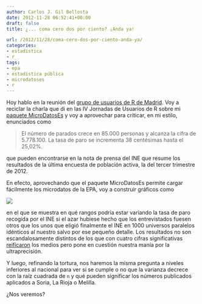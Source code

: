 ```yaml
---
author: Carlos J. Gil Bellosta
date: 2012-11-28 06:52:41+00:00
draft: false
title: ¿... coma cero dos por ciento? ¡Anda ya!

url: /2012/11/28/coma-cero-dos-por-ciento-anda-ya/
categories:
- estadística
- r
tags:
- epa
- estadística pública
- microdatoses
- r
---
```


Hoy hablo en la reunión del [grupo de usuarios de R de Madrid](http://r-es.org/tiki-index.php?page=Grupo%20de%20Inter%C3%A9s%20Local%20de%20Madrid%20-%20GIL%20Madrid). Voy a reciclar la charla que di en las IV Jornadas de Usuarios de R sobre mi [paquete MicroDatosEs](http://www.datanalytics.com/2012/08/03/el-paquete-microdataes-para-microdatos-publicos/) y voy a aprovechar para criticar, en mi estilo, enunciados como

>El número de parados crece en 85.000 personas y alcanza la cifra de 5.778.100. La tasa de paro se incrementa 38 centésimas hasta el 25,02%.

que pueden encontrarse en la nota de prensa del INE que resume los resultados de la última encuesta de población activa, la del tercer trimestre de 2012.

En efecto, aprovechando que el paquete MicroDatosEs permite cargar fácilmente los microdatos de la EPA, voy a construir gráficos como

[![](/wp-uploads/2012/11/variabilidad_tasa_paro-300x224.png#center)
](/wp-uploads/2012/11/variabilidad_tasa_paro.png#center)

en el que se muestra en qué rangos podría estar variando la tasa de paro recogida por el INE si el azar hubiese hecho que los entrevistados fuesen otros que los unos que eligió finalmente el INE en 1000 universos paralelos idénticos al nuestro salvo por ese pequeño detalle. Los resultados no son escandalosamente distintos de los que con cuatro cifras significativas [reificaron](http://www.datanalytics.com/2010/03/21/la-varianza-y-cifras-macroeconomicas/) los medios pero pone en cuestión nuestra manía por la ultraprecisión.

Y luego, refinando la tortura, nos haremos la misma pregunta a niveles inferiores al nacional para ver si se cumple o no que la varianza decrece con la raíz cuadrada de `n` y qué pueden significar los números publicados aplicados a Soria, La Rioja o Melilla.

¿Nos veremos?